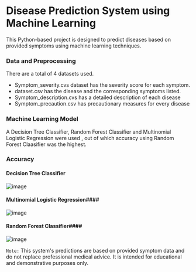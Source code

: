 # Disease Prediction System using Machine Learning #
This Python-based project is designed to predict diseases based on provided symptoms using machine learning techniques.



### Data and Preprocessing ###
There are a total of 4 datasets used.
- Symptom_severity.cvs dataset has the severity score for each symptom.
- dataset.csv has the disease and the corresponding symptoms listed.
- Symptom_description.cvs has a detailed description of each disease
- Symptom_precaution.csv has precautionary measures for every disease

### Machine Learning Model ### 
A Decision Tree Classifier, Random Forest Classifier and Multinomial Logistic Regression were used , out of which accuracy using Random Forest Claasifier was the highest.

### Accuracy ###

#### Decision Tree Classifier ####
![image](https://github.com/ritzx21/Clinical-Symptoms-Prediction/assets/127785847/58b98055-26bf-4ae6-b0a2-ff8a0e650ec5)

#### Multinomial Logistic Regression#### 
![image](https://github.com/ritzx21/Clinical-Symptoms-Prediction/assets/127785847/1dbdafd0-d7b3-4db5-a434-5b09a42b2e4c)

#### Random Forest Classifier####
![image](https://github.com/ritzx21/Clinical-Symptoms-Prediction/assets/127785847/966a8a4f-f858-4635-aeb0-85b2594708be)




`Note:`
This system's predictions are based on provided symptom data and do not replace professional medical advice. It is intended for educational and demonstrative purposes only.
